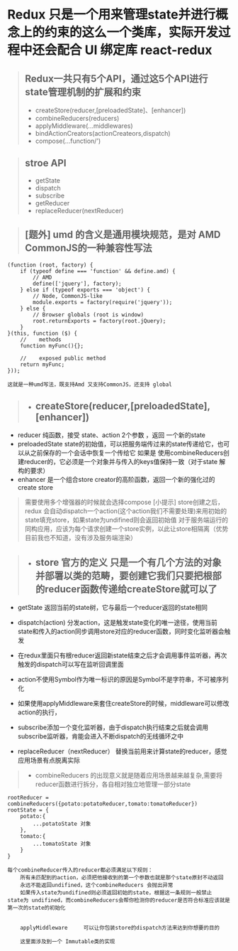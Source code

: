 Redux 只是一个用来管理state并进行概念上的约束的这么一个类库，实际开发过程中还会配合 UI 绑定库 react-redux
===
>## Redux一共只有5个API，通过这5个API进行 state管理机制的扩展和约束
>* createStore(reducer,[preloadedState]、[enhancer])
>* combineReducers(reducers)
>* applyMiddleware(...middlewares)
>* bindActionCreators(actionCreateors,dispatch)
>* compose(...function/')

>## stroe API
>* getState
>* dispatch
>* subscribe
>* getReducer
>* replaceReducer(nextReducer)

>## [题外] umd 的含义是通用模块规范，是对 AMD CommonJS的一种兼容性写法
    (function (root, factory) {
        if (typeof define === 'function' && define.amd) {
            // AMD
            define(['jquery'], factory);
        } else if (typeof exports === 'object') {
            // Node, CommonJS-like
            module.exports = factory(require('jquery'));
        } else {
            // Browser globals (root is window)
            root.returnExports = factory(root.jQuery);
        }
    }(this, function ($) {
        //    methods
        function myFunc(){};

        //    exposed public method
        return myFunc;
    }));

    这就是一种umd写法，既支持Amd 又支持CommonJS，还支持 global


>* ## createStore(reducer,[preloadedState],[enhancer])
* reducer 纯函数，接受 state、action 2个参数 ，返回 一个新的state
* preloadedState state的初始值，可以把服务端传过来的state传递给它，也可以从之前保存的一个会话中恢复一个传给它
如果是 使用combineReducers创建reducer的，它必须是一个对象并与传入的keys值保持一致（对于state 解构的要求）
* enhancer 是一个组合store creator的高阶函数，返回一个新的强化过的create store

>需要使用多个增强器的时候就会选择compose
[小提示] store创建之后，redux 会自动dispatch一个action(这个action我们不需要处理)来用初始的state填充store，如果state为undifined则会返回初始值
对于服务端运行的同构应用，应该为每个请求创建一个store实例，以此让store相隔离（优势目前我也不知道，没有涉及服务端渲染）

>* ## store 官方的定义 只是一个有几个方法的对象并部署以类的范畴，要创建它我们只要把根部的reducer函数传递给createStore就可以了
* getState 返回当前的state树，它与最后一个reducer返回的state相同
* dispatch(action) 分发action，这是触发state变化的唯一途径，使用当前state和传入的action同步调用store对应的reducer函数，同时变化监听器会触发
* 在redux里面只有根reducer返回新state结束之后才会调用事件监听器，再次触发的dispatch可以写在监听回调里面
* action不使用Symbol作为唯一标识的原因是Symbol不是字符串，不可被序列化

* 如果使用applyMiddleware来套住createStore的时候，middleware可以修改action的执行，

* subscribe添加一个变化监听器，由于dispatch执行结束之后就会调用subscribe监听器，肯能会进入不断dispatch的无线循环之中

* replaceReducer（nextReducer） 替换当前用来计算state的reducer，感觉应用场景有点脱离实际

>* combineReducers 的出现意义就是随着应用场景越来越复杂,需要将reducer函数进行拆分，各自相对独立地管理一部分state

    rootReducer = combineReducers({potato:potatoReducer,tomato:tomatoReducer})
    rootState = {
        potato:{
            ...potatoState 对象
        },
        tomato:{
            ...tomatoState 对象
        }
    }

    每个combineReducer传入的reducer都必须满足以下规则：
        所有未匹配到的action，必须把他接收到的第一个参数也就是那个state原封不动返回
        永远不能返回undifined，这个combineReducers 会抛出异常
        如果传入state为undifined则必须返回初始的state，根据这一条规则一般禁止 state为 undifined，而combineReducers会帮你检测你的reducer是否符合标准应该就是第一次的state的初始化


        applyMiddleware     可以让你包装store的dispatch方法来达到你想要的目的

        这里面涉及到一个 Immutable类的实现


